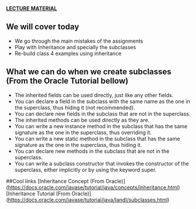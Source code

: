 **[LECTURE MATERIAL](http://kitlei.web.elte.hu/segedanyagok/foliak/java/en-java-bsc/02object-orientation.pdf)**

## We will cover today

* We go through the main mistakes of the assignments
* Play with Inheritance and specially the subclasses
* Re-build class 4 examples using inheritance

## What we can do when we create subclasses (From the Oracle Tutorial bellow)
* The inherited fields can be used directly, just like any other fields.
* You can declare a field in the subclass with the same name as the one in the superclass, thus hiding it (not recommended).
* You can declare new fields in the subclass that are not in the superclass.
* The inherited methods can be used directly as they are.
* You can write a new instance method in the subclass that has the same signature as the one in the superclass, thus overriding it.
* You can write a new static method in the subclass that has the same signature as the one in the superclass, thus hiding it.
* You can declare new methods in the subclass that are not in the superclass.
* You can write a subclass constructor that invokes the constructor of the superclass, either implicitly or by using the keyword super.

##Cool links
[Inheritance Concept (From Oracle)] (https://docs.oracle.com/javase/tutorial/java/concepts/inheritance.html)
[Inheritance Tutorial (From Oracle)] (https://docs.oracle.com/javase/tutorial/java/IandI/subclasses.html)
